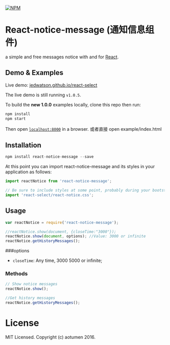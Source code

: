 [![NPM](https://badge.fury.io/js/react-select.png)](https://www.npmjs.com/package/react-select)


React-notice-message (通知信息组件)
============

a simple and free messages notice with and for [React](http://facebook.github.io/react/index.html).

## Demo & Examples

Live demo: [jedwatson.github.io/react-select](http://jedwatson.github.io/react-select/)

The live demo is still running `v1.0.5`.

To build the **new 1.0.0** examples locally, clone this repo then run:

```javascript
npm install
npm start

```

Then open [`localhost:8000`](http://localhost:8000) in a browser.
或者直接 open example/index.html

## Installation

```javascript
npm install react-notice-message --save
```

At this point you can import react-notice-message and its styles in your application as follows:

```js
import reactNotice from 'react-notice-message';

// Be sure to include styles at some point, probably during your bootstrapping(you can modify css in the react-notice.css or Write one other css style)
import 'react-select/react-notice.css';
```



## Usage

```javascript
var reactNotice = require('react-notice-message');

//reactNotice.show(document, {closeTime:"3000"});
reactNotice.show(document, options); //Value: 3000 or infinite
reactNotice.getHistoryMessages();
```

###options

* `closeTime`: Any time, 3000 5000 or infinite;


### Methods


```javascript
// Show notice messages
reactNotice.show();

//Get history messages
reactNotice.getHistoryMessages();
```



# License

MIT Licensed. Copyright (c) aotumen 2016.
